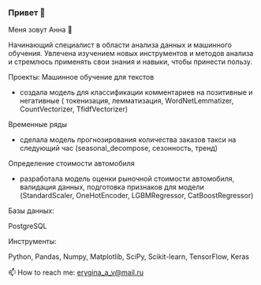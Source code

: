 ### Привет 👋


Меня зовут Анна 🙋

Начинающий специалист в области анализа данных и машинного обучения. 
Увлечена изучением новых инструментов и методов анализа и стремлюсь применять свои знания и навыки, чтобы принести пользу.

Проекты:
Машинное обучение для текстов
- создала модель для  классификации комментариев на позитивные и негативные ( токенизация, лемматизация, WordNetLemmatizer, CountVectorizer, TfidfVectorizer)

Временные ряды
- сделала модель прогнозирования количества заказов такси на следующий час (seasonal_decompose, сезонность, тренд)


Определение стоимости автомобиля
- разработала модель оценки рыночной стоимости автомобиля, валидация данных, подготовка признаков для модели (StandardScaler, OneHotEncoder, LGBMRegressor, CatBoostRegressor)

  
Базы данных:

PostgreSQL

Инструменты:

Python, Pandas, Numpy, Matplotlib, SciPy, Scikit-learn, TensorFlow, Keras 

📫 How to reach me: erygina_a_v@mail.ru

<!--
**aquaticya/aquaticya** is a ✨ _special_ ✨ repository because its `README.md` (this file) appears on your GitHub profile.

Here are some ideas to get you started:

- 🔭 I’m currently working on ...
- 🌱 I’m currently learning ...
- 👯 I’m looking to collaborate on ...
- 🤔 I’m looking for help with ...
- 💬 Ask me about ...
- 📫 How to reach me: ...
- 😄 Pronouns: ...
- ⚡ Fun fact: ...
-->
